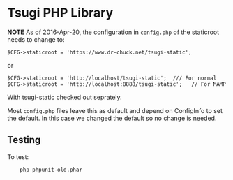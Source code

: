 
Tsugi PHP Library
=================

**NOTE** As of 2016-Apr-20, the configuration in `config.php` of the staticroot 
needs to change to:

    $CFG->staticroot = 'https://www.dr-chuck.net/tsugi-static';

or

    $CFG->staticroot = 'http://localhost/tsugi-static';  /// For normal
    $CFG->staticroot = 'http://localhost:8888/tsugi-static';   // For MAMP

With tsugi-static checked out seprately.

Most `config.php` files leave this as default and depend on ConfigInfo
to set the default.  In this case we changed the default so no 
change is needed.

Testing
---------

To test:

        php phpunit-old.phar 



